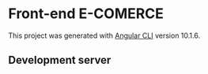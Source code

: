 # Front-end E-COMERCE

This project was generated with [Angular CLI](https://github.com/angular/angular-cli) version 10.1.6.

## Development server

